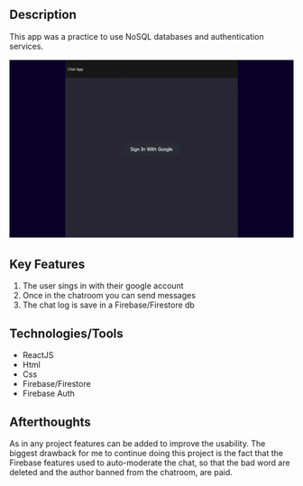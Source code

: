 ## Description

This app was a practice to use NoSQL databases and authentication services.


![app.gif](README/app.gif)

## Key Features
1. The user sings in with their google account
2. Once in the chatroom you can send messages
3. The chat log is save in a Firebase/Firestore db
## Technologies/Tools

- ReactJS
- Html
- Css
- Firebase/Firestore
- Firebase Auth

## Afterthoughts
As in any project features can be added to improve the usability. The biggest drawback for me to continue doing this project is the fact that the Firebase features used to auto-moderate the chat, so that the bad word are deleted and the author banned from the chatroom, are paid. 